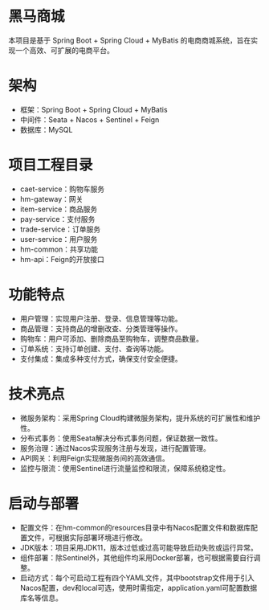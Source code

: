 # 黑马商城
本项目是基于 Spring Boot + Spring Cloud + MyBatis 的电商商城系统，旨在实现一个高效、可扩展的电商平台。
# 架构
- 框架：Spring Boot + Spring Cloud + MyBatis
- 中间件：Seata + Nacos + Sentinel + Feign
- 数据库：MySQL
# 项目工程目录
- caet-service：购物车服务
- hm-gateway：网关
- item-service：商品服务
- pay-service：支付服务
- trade-service：订单服务
- user-service：用户服务
- hm-common：共享功能
- hm-api：Feign的开放接口
# 功能特点
- 用户管理：实现用户注册、登录、信息管理等功能。
- 商品管理：支持商品的增删改查、分类管理等操作。
- 购物车：用户可添加、删除商品至购物车，调整商品数量。
- 订单系统：支持订单创建、支付、查询等功能。
- 支付集成：集成多种支付方式，确保支付安全便捷。
# 技术亮点
- 微服务架构：采用Spring Cloud构建微服务架构，提升系统的可扩展性和维护性。
- 分布式事务：使用Seata解决分布式事务问题，保证数据一致性。
- 服务治理：通过Nacos实现服务注册与发现，进行配置管理。
- API网关：利用Feign实现微服务间的高效通信。
- 监控与限流：使用Sentinel进行流量监控和限流，保障系统稳定性。
# 启动与部署
- 配置文件：在hm-common的resources目录中有Nacos配置文件和数据库配置文件，可根据实际部署环境进行修改。
- JDK版本：项目采用JDK11，版本过低或过高可能导致启动失败或运行异常。
- 组件部署：除Sentinel外，其他组件均采用Docker部署，也可根据需要自行调整。
- 启动方式：每个可启动工程有四个YAML文件，其中bootstrap文件用于引入Nacos配置，dev和local可选，使用时需指定，application.yaml可配置数据库名等信息。
